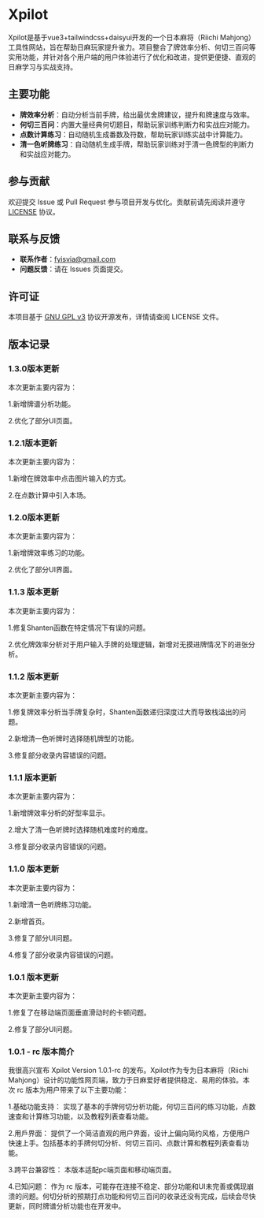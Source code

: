 # Xpilot

Xpilot是基于vue3+tailwindcss+daisyui开发的一个日本麻将（Riichi Mahjong）工具性网站，旨在帮助日麻玩家提升雀力。项目整合了牌效率分析、何切三百问等实用功能，并针对各个用户端的用户体验进行了优化和改进，提供更便捷、直观的日麻学习与实战支持。

## 主要功能

- **牌效率分析**：自动分析当前手牌，给出最优舍牌建议，提升和牌速度与效率。
- **何切三百问**：内置大量经典何切题目，帮助玩家训练判断力和实战应对能力。
- **点数计算练习**：自动随机生成番数及符数，帮助玩家训练实战中计算能力。
- **清一色听牌练习**：自动随机生成手牌，帮助玩家训练对于清一色牌型的判断力和实战应对能力。

## 参与贡献

欢迎提交 Issue 或 Pull Request 参与项目开发与优化。贡献前请先阅读并遵守 [LICENSE](./LICENSE) 协议。

## 联系与反馈

- **联系作者**：fyisvia@gmail.com
- **问题反馈**：请在 Issues 页面提交。

## 许可证

本项目基于 [GNU GPL v3](./LICENSE) 协议开源发布，详情请查阅 LICENSE 文件。

## 版本记录

### 1.3.0版本更新  

本次更新主要内容为：

1.新增牌谱分析功能。

2.优化了部分UI页面。

### 1.2.1版本更新  

本次更新主要内容为：

1.新增在牌效率中点击图片输入的方式。

2.在点数计算中引入本场。

### 1.2.0版本更新  

本次更新主要内容为：

1.新增牌效率练习的功能。

2.优化了部分UI界面。

### 1.1.3 版本更新  

本次更新主要内容为：

1.修复Shanten函数在特定情况下有误的问题。

2.优化牌效率分析对于用户输入手牌的处理逻辑，新增对无摸进牌情况下的进张分析。

### 1.1.2 版本更新  

本次更新主要内容为：

1.修复牌效率分析当手牌复杂时，Shanten函数递归深度过大而导致栈溢出的问题。

2.新增清一色听牌时选择随机牌型的功能。

3.修复部分收录内容错误的问题。

### 1.1.1 版本更新  

本次更新主要内容为：

1.新增牌效率分析的好型率显示。

2.增大了清一色听牌时选择随机难度时的难度。

3.修复部分收录内容错误的问题。

### 1.1.0 版本更新        

本次更新主要内容为：

1.新增清一色听牌练习功能。

2.新增首页。

3.修复了部分UI问题。

4.修复了部分收录内容错误的问题。

### 1.0.1 版本更新        

本次更新主要内容为：

1.修复了在移动端页面垂直滑动时的卡顿问题。

2.修复了部分UI问题。

### 1.0.1 - rc 版本简介

我很高兴宣布 Xpilot Version 1.0.1-rc 的发布。Xpilot作为专为日本麻将（Riichi Mahjong）设计的功能性网页端，致力于日麻爱好者提供稳定、易用的体验。本次 rc 版本为用户带来了以下主要功能：

1.基础功能支持：
实现了基本的手牌何切分析功能，何切三百问的练习功能，点数速查和计算练习功能，以及教程列表查看功能。

2.用戶界面：
提供了一个简洁直观的用户界面，设计上偏向简约风格，方便用户快速上手。包括基本的手牌何切分析、何切三百问、点数计算和教程列表查看功能。

3.跨平台兼容性：
本版本适配pc端页面和移动端页面。

4.已知问题：
作为 rc 版本，可能存在连接不稳定、部分功能和UI未完善或偶现崩溃的问题。何切分析的预期打点功能和何切三百问的收录还没有完成，后续会尽快更新，同时牌谱分析功能也在开发中。
